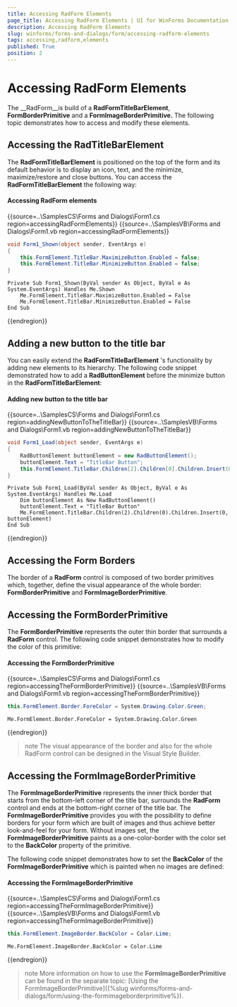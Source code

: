 ```yaml
---
title: Accessing RadForm Elements
page_title: Accessing RadForm Elements | UI for WinForms Documentation
description: Accessing RadForm Elements
slug: winforms/forms-and-dialogs/form/accessing-radform-elements
tags: accessing,radform,elements
published: True
position: 2
---
```


# Accessing RadForm Elements



The __RadForm__is build of a __RadFormTitleBarElement__, __FormBorderPrimitive__ and a __FormImageBorderPrimitive.__ The following topic demonstrates how to access and modify these elements.

## Accessing the RadTitleBarElement

The __RadFormTitleBarElement__ is positioned on the top of the form and its default behavior is to display an icon, text, and the minimize, maximize/restore and close buttons. You can access the __RadFormTitleBarElement__ the following way:

#### Accessing RadForm elements 

{{source=..\SamplesCS\Forms and Dialogs\Form1.cs region=accessingRadFormElements}} 
{{source=..\SamplesVB\Forms and Dialogs\Form1.vb region=accessingRadFormElements}} 

````C#
void Form1_Shown(object sender, EventArgs e)
{
    this.FormElement.TitleBar.MaximizeButton.Enabled = false;
    this.FormElement.TitleBar.MinimizeButton.Enabled = false;
}

````
````VB.NET
Private Sub Form1_Shown(ByVal sender As Object, ByVal e As System.EventArgs) Handles Me.Shown
    Me.FormElement.TitleBar.MaximizeButton.Enabled = False
    Me.FormElement.TitleBar.MinimizeButton.Enabled = False
End Sub

````

{{endregion}} 

 
## Adding a new button to the title bar

You can easily extend the __RadFormTitleBarElement__ 's functionality by adding new elements to its hierarchy. The following code snippet demonstrated how to add a __RadButtonElement__ before the minimize button in the __RadFormTitleBarElement__:

#### Adding new button to the title bar 

{{source=..\SamplesCS\Forms and Dialogs\Form1.cs region=addingNewButtonToTheTitleBar}} 
{{source=..\SamplesVB\Forms and Dialogs\Form1.vb region=addingNewButtonToTheTitleBar}} 

````C#
void Form1_Load(object sender, EventArgs e)
{
    RadButtonElement buttonElement = new RadButtonElement();
    buttonElement.Text = "TitleBar Button";
    this.FormElement.TitleBar.Children[2].Children[0].Children.Insert(0, buttonElement);
}

````
````VB.NET
Private Sub Form1_Load(ByVal sender As Object, ByVal e As System.EventArgs) Handles Me.Load
    Dim buttonElement As New RadButtonElement()
    buttonElement.Text = "TitleBar Button"
    Me.FormElement.TitleBar.Children(2).Children(0).Children.Insert(0, buttonElement)
End Sub

````

{{endregion}} 
 
## Accessing the Form Borders

The border of a __RadForm__ control is composed of two border primitives which, together, define the visual appearance of the whole border: __FormBorderPrimitive__ and __FormImageBorderPrimitive__.

## Accessing the FormBorderPrimitive

The __FormBorderPrimitive__ represents the outer thin border that surrounds a __RadForm__ control. The following code snippet demonstrates how to modify the color of this primitive:

#### Accessing the FormBorderPrimitive 

{{source=..\SamplesCS\Forms and Dialogs\Form1.cs region=accessingTheFormBorderPrimitive}} 
{{source=..\SamplesVB\Forms and Dialogs\Form1.vb region=accessingTheFormBorderPrimitive}} 

````C#
this.FormElement.Border.ForeColor = System.Drawing.Color.Green;

````
````VB.NET
Me.FormElement.Border.ForeColor = System.Drawing.Color.Green

````

{{endregion}} 
 
>note The visual appearance of the border and also for the whole RadForm control can be designed in the Visual Style Builder.
>


## Accessing the FormImageBorderPrimitive

The __FormImageBorderPrimitive__ represents the inner thick border that starts from the bottom-left corner of the title bar, surrounds the __RadForm__ control and ends at the bottom-right corner of the title bar. The __FormImageBorderPrimitive__ provides you with the possibility to define borders for your form which are built of images and thus achieve better look-and-feel for your form. Without images set, the __FormImageBorderPrimitive__ paints as a one-color-border with the color set to the __BackColor__ property of the primitive. 

The following code snippet demonstrates how to set the __BackColor__ of the __FormImageBorderPrimitive__ which is painted when no images are defined:

#### Accessing the FormImageBorderPrimitive 

{{source=..\SamplesCS\Forms and Dialogs\Form1.cs region=accessingTheFormImageBorderPrimitive}} 
{{source=..\SamplesVB\Forms and Dialogs\Form1.vb region=accessingTheFormImageBorderPrimitive}} 

````C#
this.FormElement.ImageBorder.BackColor = Color.Lime;

````
````VB.NET
Me.FormElement.ImageBorder.BackColor = Color.Lime

````

{{endregion}} 

 
>note More information on how to use the __FormImageBorderPrimitive__ can be found in the separate topic: [Using the FormImageBorderPrimitive]({%slug winforms/forms-and-dialogs/form/using-the-formimageborderprimitive%}).
>



